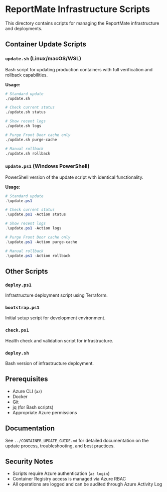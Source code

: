 # ReportMate Infrastructure Scripts

This directory contains scripts for managing the ReportMate infrastructure and deployments.

## Container Update Scripts

### `update.sh` (Linux/macOS/WSL)
Bash script for updating production containers with full verification and rollback capabilities.

**Usage:**
```bash
# Standard update
./update.sh

# Check current status
./update.sh status

# Show recent logs
./update.sh logs

# Purge Front Door cache only
./update.sh purge-cache

# Manual rollback
./update.sh rollback
```

### `update.ps1` (Windows PowerShell)
PowerShell version of the update script with identical functionality.

**Usage:**
```powershell
# Standard update
.\update.ps1

# Check current status
.\update.ps1 -Action status

# Show recent logs
.\update.ps1 -Action logs

# Purge Front Door cache only
.\update.ps1 -Action purge-cache

# Manual rollback
.\update.ps1 -Action rollback
```

## Other Scripts

### `deploy.ps1`
Infrastructure deployment script using Terraform.

### `bootstrap.ps1`
Initial setup script for development environment.

### `check.ps1`
Health check and validation script for infrastructure.

### `deploy.sh`
Bash version of infrastructure deployment.

## Prerequisites

- Azure CLI (`az`)
- Docker
- Git
- jq (for Bash scripts)
- Appropriate Azure permissions

## Documentation

See `../CONTAINER_UPDATE_GUIDE.md` for detailed documentation on the update process, troubleshooting, and best practices.

## Security Notes

- Scripts require Azure authentication (`az login`)
- Container Registry access is managed via Azure RBAC
- All operations are logged and can be audited through Azure Activity Log
